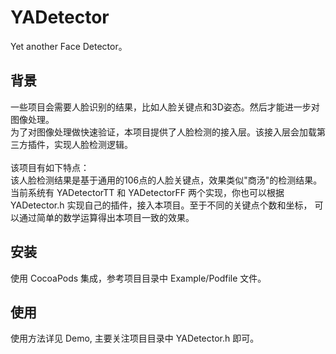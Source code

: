 # YADetector

Yet another Face Detector。</br>

## 背景
一些项目会需要人脸识别的结果，比如人脸关键点和3D姿态。然后才能进一步对图像处理。</br>
为了对图像处理做快速验证，本项目提供了人脸检测的接入层。该接入层会加载第三方插件，实现人脸检测逻辑。</br>
</br>
该项目有如下特点：</br>
该人脸检测结果是基于通用的106点的人脸关键点，效果类似"商汤"的检测结果。</br>
当前系统有 YADetectorTT 和 YADetectorFF 两个实现，你也可以根据 YADetector.h 实现自己的插件，接入本项目。至于不同的关键点个数和坐标，
可以通过简单的数学运算得出本项目一致的效果。</br>

## 安装

使用 CocoaPods 集成，参考项目目录中 Example/Podfile 文件。

## 使用

使用方法详见 Demo, 主要关注项目目录中 YADetector.h 即可。
